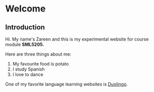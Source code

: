 <div class="container">
  
<h1>Welcome</h1>
<h2>Introduction</h2>

<p>Hi. My name's Zareen and this is my experimental website for course module <strong>SML5205.</strong></p>

<p>Here are three things about me:</p>

<ol>
  <li>My favourite food is potato</li>
  <li>I study Spanish</li>
  <li>I love to dance</li>
</ol> 

<p>One of my favorite language learning websites is <a href="https://www.duolingo.com/">Duolingo</a>.</p>
  
  </div>
